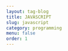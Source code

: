 ```yaml
---
layout: tag-blog
title: JAVASCRIPT
slug: javascript
category: programming
menu: false
order: 1
---
```

